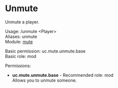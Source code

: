 Unmute
====
Unmute a player.

Usage: /unmute \<Player\><br>
Aliases: unmute<br>
Module: [mute](../modules/mute.md)<br>

Basic permission: uc.mute.unmute.base<br>
Basic role: mod<br>

Permissions: <br>
* **uc.mute.unmute.base** - Recommended role: mod<br>Allows you to unmute someone.
